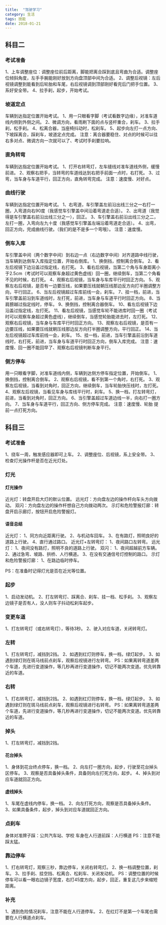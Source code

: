 ```yaml
---
title:  "驾驶学习"
category: 生活
tags: 技能
date: 2018-01-21
---
```

## 科目二
### 考试准备
1、上车调整座位：调整座位前后距离，脚能把离合踩到底且弯曲为合适。调整座位倾斜角度，左手手腕能刚好放到方向盘顶部中间为合适。
2、调整后视镜：左后视镜调整到能看到后轮胎和车尾，右后视镜调到顶部刚好看完后门把手位置。
3、系好安全带。
4、拉手刹，起步，开始考试。

### 坡道定点
车辆到达指定位置开始考试。
1、用一只眼看字脚（考试看数字边缘），对准车道线内侧到外侧之间。
2、微调方向，看雨刷下面的点与竖杆重合，刹车。
3、拉手刹，松手刹。
4、松离合器，当座椅抖动时，松刹车。
5、起步向左打一点方向、下坡踩离合，踩刹车，坡道定点完成。
注意：离合器要稳住、对点的时候可以往右多对点、微调方向一次就可以了、考试时手刹要拉响。

### 直角转弯
车辆到达指定位置开始考试。
1、打开右转弯灯，左车缝线对准车道线外侧，缓慢前进。
2、观察右把手，当转弯的车道线达到右把手前面一点时，右打死。
3、过弯，当车身与车道平行，回正方向，直角转弯完成。
注意：速度慢、对好点。

### 曲线行驶
车辆到达指定位置开始考试。
1、右弯道，车引擎盖左前沿出线三分之一右打一圈，入弯道向右90度（我感觉车引擎盖中间沿着弯道走合适）。
2、出弯道（我觉得是车引擎盖右前沿出线三分之一），回正。
3、车引擎盖右前沿出线三分之二，左打一圈，入弯向左九十度（我感觉车引擎盖左端沿着弯道走合适）。
4、出弯，回正方向，完成曲线行驶。（我们的是不是多一个弯哦）。
注意：速度慢。

### 倒车入库
车引擎盖中间（两个数字中间）到右边一点（右边数字中间）对齐道路中线行驶，当车辆到达倒车入库指定位置，开始右倒库。
1、换倒挡，控制离合倒车。
2、看左后视镜下边沿盖过指定线，右打死。
3、看右后视镜，当第二个角与车身距离小于2.5cm（考试时可以观察车身超过黄色虚线）回一圈，继续倒车，当第二个角看不见的时候，右打死。
4、观察右后视镜，当车身与车库平行时回正方向。
5、观察左右后视镜，是否有一边要压线，如果要压线就朝压线那边反方向打半圈调整方向，平行回正。
6、当左后视镜超过车库前线一会，刹车。
7、挂一档，前进，当车引擎盖前沿到车道线时，左打死，前进，当车身与车道平行时回正方向。
8、当肩膀越过指定线时，停车。
9、换倒挡，控制离合器倒车。
10、看左后视镜下边沿盖过指定线，左打死。
11、看左后视镜，当感觉车轮不能进库时回一圈（考试时可以观察车身超过黄色虚线），继续倒车，当感觉轮胎能进去时，左打死。
12、观察右后视镜，当车身与车库平行时回正方向。
13、观察左右后视镜，是否有一边要压线，如果要压线就朝压线那边反方向打半圈调整方向，平行回正。
14、当左后视镜超过车库前线一会，刹车。
15、挂一档，前进，当车引擎盖前沿到车道线时，右打死，前进，当车身与车道平行时回正方向，倒车入库完成。
注意：速度慢、回一圈不能回早了、观察右后视镜判断车身平行。

### 侧方停车
用一只眼看字脚，对准车道线内侧，车辆到达侧方停车指定位置，开始倒车。
1、换倒挡，控制离合倒车。
2、观察右后视镜，看不到第一个角时，右打死。
3、观察左后视镜，当看到对角时，回正方向，继续倒车，当车轮胎快压线时，左打死。
4、观察左后视镜，当看见车身与库线平行时，刹车。
5、换一档，打左转弯灯，前进，当看到对角时，回正方向。
6、当引擎盖超过车道边线一半，向右打一圈方向。
7、当车身与车道平行，回正方向、侧方停车完成。
注意：速度慢、轮胎
提前一点打死方向。

## 科目三
### 考试准备
1、绕车一周，触发感应器即可上车。
2、调整座位、后视镜，系上安全带。
3、检查灯光操作杆是否在近光灯处。
### 灯光
#### 灯光操作
近光灯：转盘开启大灯的默认位置。
远光灯：方向盘左边的操作杆向车头方向拨动。
双闪：方向盘左边的操作杆想自己方向拨动两次。
示灯和危险警报灯廊：转盘开启示廊灯，按钮开启危险警报灯。
#### 语音总结
近光灯：
1、同方向近距离行驶。
2、与机动车回车。
3、在有路灯，照明良好的道路上行驶。
4、直行通过路口。
近光灯+左转弯灯：
1、夜间路口左转弯。
远光灯：
1、夜间没有路灯，照明不良的道路上行驶。
双闪：
1、夜间超越前方车辆。
2、通过急弯、坡路、拱桥、人行横道。
3、在没有交通信号灯控制的路口。
示灯和危险警报灯廊：
1、在路边临时停车。

PS：在准备时记得灯光是否在近光等位置。
### 起步
1、启动发动机。
2、打左转弯灯、踩离合、刹车、挂一档、松手刹。
3、观察左边镜子是否有人，没人则车子抖动松刹车起步。
### 变更车道
1、打左转弯灯（或右转弯灯），等待3秒。
2、驶入对应车道，关闭转弯灯。
### 左转
1、打左转弯灯，减挡到2挡。
2、如遇到红灯则停车，换一档，绿灯起步。
3、如遇到绿灯则在斑马线前点刹车，观察后视镜进行左转弯。
PS：如果离转弯道差两个车道，先进行变道操作，等几秒再进行变道操作，切记不能两次变道。优先转靠近的车道。
### 右转
1、打右转弯灯，减挡到2挡。
2、如遇到红灯则停车，换一档，绿灯起步。
3、如遇到绿灯则在斑马线前点刹车，观察后视镜进行右转弯。
PS：如果离转弯道差两个车道，先进行变道操作，等几秒再进行变道操作，切记不能两次变道。优先转靠近的车道。
### 掉头
1、打左转弯灯，减挡到2挡。
#### 花台掉头
1、身体到花台终点停车，换一档。
2、向左打一圈方向，起步，行驶至花台掉头区停车。
3、观察是否具备掉头条件，具备则向左打死方向，起步。
4、掉头到对应车道就回正方向。
#### 虚线掉头
1、车尾在虚线内停车，换一档。
2、向左打死方向，观察是否具备掉头条件。
3、如果具备条件，起步，掉头到对应车道就回正方向。
### 点刹车
身体对准牌子踩：公共汽车站、学校 
车身在人行道前踩：人行横道
PS：注意不能踩太猛。
### 靠边停车
1、打右转弯灯，观察三秒，靠边停车，关闭右转弯灯。
2、换一档调整位置，刹车。
3、拉手刹、挂空挡、松离合、松刹车、关闭发动机。
PS：调整位置的时候停车可以看一眼右边镜子宽度，右打45度方向，起步，回正，重复这几步来缩短距离。
### 补充
1、遇到危险情况刹车，注意不能在人行道停车。
2、在红灯不是第一个车尾也需要在人行横道点刹车。

